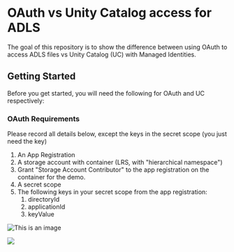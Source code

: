 # OAuth vs Unity Catalog access for ADLS

The goal of this repository is to show the difference between using OAuth to access ADLS files vs Unity Catalog (UC) with Managed Identities.

## Getting Started

Before you get started, you will need the following for OAuth and UC respectively:

### OAuth Requirements

Please record all details below, except the keys in the secret scope (you just need the key)

1. An App Registration
2. A storage account with container (LRS, with "hierarchical namespace")
3. Grant "Storage Account Contributor" to the app registration on the container for the demo.
2. A secret scope
3. The following keys in your secret scope from the app registration:
    1. directoryId
    2. applicationId
    3. keyValue
    
![This is an image](./images/secret_acl_a.png)



<img src="./images/secret_acl_a.png" />